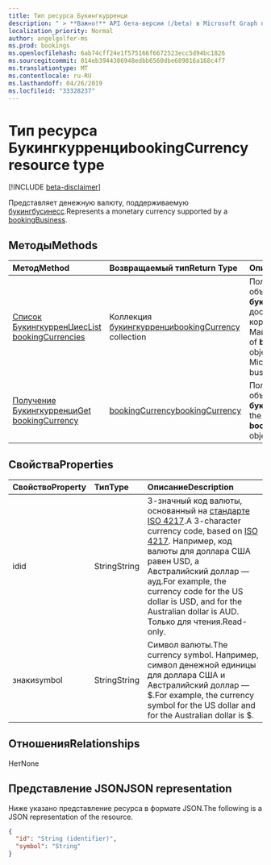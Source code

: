 ```yaml
---
title: Тип ресурса Букингкурренци
description: " > **Важно!** API бета-версии (/beta) в Microsoft Graph проходят тестирование и могут быть изменены. Использование этих API в производственных приложениях не поддерживается."
localization_priority: Normal
author: angelgolfer-ms
ms.prod: bookings
ms.openlocfilehash: 6ab74cff24e1f575166f6672523ecc5d94bc1826
ms.sourcegitcommit: 014eb3944306948edbb6560dbe689816a168c4f7
ms.translationtype: MT
ms.contentlocale: ru-RU
ms.lasthandoff: 04/26/2019
ms.locfileid: "33328237"
---
```

# <a name="bookingcurrency-resource-type"></a><span data-ttu-id="84631-104">Тип ресурса Букингкурренци</span><span class="sxs-lookup"><span data-stu-id="84631-104">bookingCurrency resource type</span></span>

 [!INCLUDE [beta-disclaimer](../../includes/beta-disclaimer.md)]
 
<span data-ttu-id="84631-105">Представляет денежную валюту, поддерживаемую [букингбусинесс](bookingbusiness.md).</span><span class="sxs-lookup"><span data-stu-id="84631-105">Represents a monetary currency supported by a [bookingBusiness](bookingbusiness.md).</span></span>


## <a name="methods"></a><span data-ttu-id="84631-106">Методы</span><span class="sxs-lookup"><span data-stu-id="84631-106">Methods</span></span>

| <span data-ttu-id="84631-107">Метод</span><span class="sxs-lookup"><span data-stu-id="84631-107">Method</span></span>           | <span data-ttu-id="84631-108">Возвращаемый тип</span><span class="sxs-lookup"><span data-stu-id="84631-108">Return Type</span></span>    |<span data-ttu-id="84631-109">Описание</span><span class="sxs-lookup"><span data-stu-id="84631-109">Description</span></span>|
|:---------------|:--------|:----------|
|[<span data-ttu-id="84631-110">Список БукингкурренЦиес</span><span class="sxs-lookup"><span data-stu-id="84631-110">List bookingCurrencies</span></span>](../api/bookingcurrency-list.md) | <span data-ttu-id="84631-111">Коллекция [букингкурренци](bookingcurrency.md)</span><span class="sxs-lookup"><span data-stu-id="84631-111">[bookingCurrency](bookingcurrency.md) collection</span></span> |<span data-ttu-id="84631-112">Получение списка объектов **букингкурренци** , доступных для корпоративных книг Майкрософт.</span><span class="sxs-lookup"><span data-stu-id="84631-112">Get a list of **bookingCurrency** objects available to a Microsoft Bookings business.</span></span>|
|[<span data-ttu-id="84631-113">Получение Букингкурренци</span><span class="sxs-lookup"><span data-stu-id="84631-113">Get bookingCurrency</span></span>](../api/bookingcurrency-get.md) | [<span data-ttu-id="84631-114">bookingCurrency</span><span class="sxs-lookup"><span data-stu-id="84631-114">bookingCurrency</span></span>](bookingcurrency.md) |<span data-ttu-id="84631-115">Получение свойств объекта **букингкурренци** .</span><span class="sxs-lookup"><span data-stu-id="84631-115">Get the properties of a **bookingCurrency** object.</span></span>|


## <a name="properties"></a><span data-ttu-id="84631-116">Свойства</span><span class="sxs-lookup"><span data-stu-id="84631-116">Properties</span></span>
| <span data-ttu-id="84631-117">Свойство</span><span class="sxs-lookup"><span data-stu-id="84631-117">Property</span></span>     | <span data-ttu-id="84631-118">Тип</span><span class="sxs-lookup"><span data-stu-id="84631-118">Type</span></span>   |<span data-ttu-id="84631-119">Описание</span><span class="sxs-lookup"><span data-stu-id="84631-119">Description</span></span>|
|:---------------|:--------|:----------|
|<span data-ttu-id="84631-120">id</span><span class="sxs-lookup"><span data-stu-id="84631-120">id</span></span>|<span data-ttu-id="84631-121">String</span><span class="sxs-lookup"><span data-stu-id="84631-121">String</span></span>| <span data-ttu-id="84631-122">3-значный код валюты, основанный на [стандарте ISO 4217](https://www.iso.org/iso-4217-currency-codes.html).</span><span class="sxs-lookup"><span data-stu-id="84631-122">A 3-character currency code, based on [ISO 4217](https://www.iso.org/iso-4217-currency-codes.html).</span></span> <span data-ttu-id="84631-123">Например, код валюты для доллара США равен USD, а Австралийский доллар — ауд.</span><span class="sxs-lookup"><span data-stu-id="84631-123">For example, the currency code for the US dollar is USD, and for the Australian dollar is AUD.</span></span> <span data-ttu-id="84631-124">Только для чтения.</span><span class="sxs-lookup"><span data-stu-id="84631-124">Read-only.</span></span>|
|<span data-ttu-id="84631-125">знаки</span><span class="sxs-lookup"><span data-stu-id="84631-125">symbol</span></span>|<span data-ttu-id="84631-126">String</span><span class="sxs-lookup"><span data-stu-id="84631-126">String</span></span>| <span data-ttu-id="84631-127">Символ валюты.</span><span class="sxs-lookup"><span data-stu-id="84631-127">The currency symbol.</span></span> <span data-ttu-id="84631-128">Например, символ денежной единицы для доллара США и Австралийский доллар — $.</span><span class="sxs-lookup"><span data-stu-id="84631-128">For example, the currency symbol for the US dollar and for the Australian dollar is $.</span></span>  |

## <a name="relationships"></a><span data-ttu-id="84631-129">Отношения</span><span class="sxs-lookup"><span data-stu-id="84631-129">Relationships</span></span>
<span data-ttu-id="84631-130">Нет</span><span class="sxs-lookup"><span data-stu-id="84631-130">None</span></span>


## <a name="json-representation"></a><span data-ttu-id="84631-131">Представление JSON</span><span class="sxs-lookup"><span data-stu-id="84631-131">JSON representation</span></span>

<span data-ttu-id="84631-132">Ниже указано представление ресурса в формате JSON.</span><span class="sxs-lookup"><span data-stu-id="84631-132">The following is a JSON representation of the resource.</span></span>

<!-- {
  "blockType": "resource",
  "optionalProperties": [

  ],
  "@odata.type": "microsoft.graph.bookingCurrency"
}-->

```json
{
  "id": "String (identifier)",
  "symbol": "String"
}

```

<!-- uuid: 8fcb5dbc-d5aa-4681-8e31-b001d5168d79
2015-10-25 14:57:30 UTC -->
<!--
{
  "type": "#page.annotation",
  "description": "bookingCurrency resource",
  "keywords": "",
  "section": "documentation",
  "tocPath": "",
  "suppressions": []
}
-->
